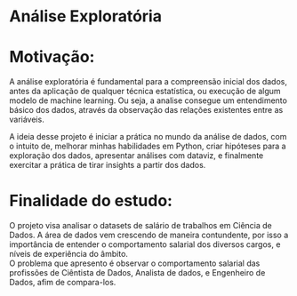 # Análise Exploratória

# Motivação:
A análise exploratória é fundamental para a compreensão inicial dos dados, antes da aplicação de qualquer técnica estatística,
ou execução de algum modelo de machine learning. Ou seja, a analise consegue um entendimento básico dos dados, através
da observação das relações existentes entre as variáveis.

A ideia desse projeto é iniciar a prática no mundo da análise de dados, com o intuito de, melhorar minhas habilidades em
Python, criar hipóteses para a exploração dos dados, apresentar análises com dataviz, e finalmente exercitar a prática de tirar
insights a partir dos dados.

# Finalidade do estudo:
O projeto visa analisar o datasets de salário de trabalhos em Ciência de Dados. A área de dados vem crescendo de maneira contundente,
por isso a importância de entender o comportamento salarial dos diversos cargos, e níveis de experiência do âmbito.<br>
O problema que apresento é observar o comportamento salarial das profissões de Ciêntista de Dados, Analista de dados, e
Engenheiro de Dados, afim de compara-los.



